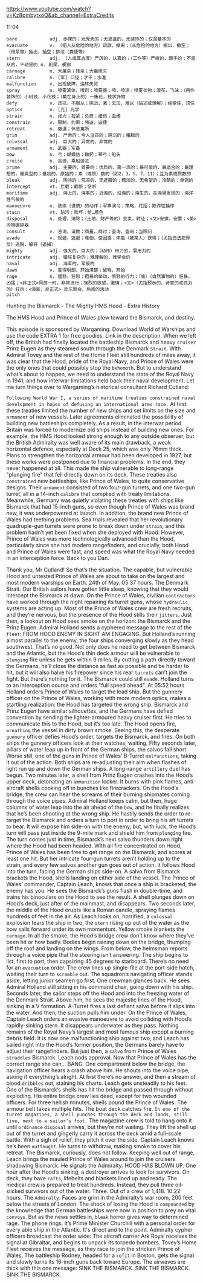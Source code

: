 https://www.youtube.com/watch?v=Kz8pmbytxoQ&ab_channel=ExtraCredits

11:04

```
bare            adj. 赤裸的；光秃秃的；无遮盖的，无装饰的；仅最基本的
evacuate        v. （把人从危险的地方）疏散，撤离；（从危险的地方）搬出，撤空；（用泵等）抽出，抽空；排泄（粪便等）  
stern           adj. （人或其态度）严厉的，认真的；（工作等）严峻的，棘手的；不屈从的，不动摇的 n. 船尾，艉部
carnage         n. 大屠杀；残杀；大量绝灭
calibre         n. [军] 口径；才干；水准
malfunction     v. 出现故障，运转失灵
spray           n. 喷雾液体，喷剂；喷雾器；喷，喷涂；喷雾状物；浪花，飞沫；（用作装饰的）小树枝，小花枝；（戴在身上的）一簇花，枝状饰物
defy            v. 违抗，不服从；挑战，激；无法，难以（描述或理解）；经受住，顶住
optics          n. [光] 光学  
strain          n. 张力；拉紧；负担；扭伤；血缘
constrain       v. 限制，约束；强迫，迫使
retreat         n. 撤退；休息寓所
grim            adj. 严肃的；令人沮丧的；阴沉的；糟糕的
colossal        adj. 巨大的；异常的，非常的
armament        n. 武器；军备
bow             n. 弓；蝴蝶结；鞠躬；琴弓；船头
cruise          n. 巡游，乘船游览
prime           adj. 主要的，首要的；优质的，第一流的；最可能的，最适合的；最理想的，最典型的；最初的，原始的；素（或质）数的（如2，3，5，7，11）；互为素或质数的
bleak           adj. 阴冷的；荒凉的，无遮蔽的；黯淡的，无希望的；冷酷的；单调的
intercept       vt. 拦截；截断；窃听
maritime        adj. 海上的，海事的；近海的，沿海的；海生的，在海里发现的；海洋性气候的
manoeuvre       n. 熟练（谨慎）的动作；军事演习；策略，花招；欺诈性操作
stain           vt. 玷污；败坏；给…着色  
disposal        n. 处理，清除；（土地、财产等的）变卖，转让；<文>安排，安置；<美>污物碾碎器
consult         v. 咨询，请教；商量，商讨；查询，查阅；当顾问
evade           v. 规避，逃避；难倒，使困惑；未能（被某人）获得；（尤指违法犯罪后）逃脱，躲开（追捕）
mighty          adj. 强大的，巨大的；（动作）用力的，需用力的
intricate       adj. 错综复杂的；难理解的，难学会的
naval           adj. 海军的，军舰的
dawn            v. 变得明朗，开始清楚；破晓，开始
rage            n. 盛怒，狂怒；粗暴的举动，愤怒的行为；（喻）（自然事物的）狂暴，凶猛；<非正式>风靡一时，非常流行；强烈的欲望，激情；<文>（尤指预示的、诗意的或武力的）狂热；<澳新，非正式> 欢乐聚会，热闹的活动
pitch           
```

Hunting the Bismarck - The Mighty HMS Hood - Extra History

The HMS Hood and Prince of Wales plow toward the Bismarck, and destiny. 

This episode is sponsored by Wargaming. Download World of Warships and use the code EXTRA 1 for free goodies. Link in the description. When we left off, the British had finally located the battleship Bismarck and heavy `cruiser` Prinz Eugen as they steamed south through the Denmark `Strait`. With Admiral Tovey and the rest of the Home Fleet still hundreds of miles away, it was clear that the Hood, pride of the Royal Navy, and Prince of Wales were the only ones that could possibly stop the `behemoth`. But to understand what’s about to happen, we need to understand the state of the Royal Navy in 1941, and how interwar limitations held back their naval development. Let me turn things over to Wargaming’s historical consultant Richard Cutland: 

`Following World War I, a series of maritime treaties constrained naval development in hopes of defusing an international arms race.` At first these treaties limited the number of new ships and set limits on the size and `armament` of new vessels. Later agreements eliminated the possibility of building new battleships completely. As a result, in the interwar period Britain was forced to modernize old ships instead of building new ones. For example, the HMS Hood looked strong enough to any outside observer, but the British Admiralty was well aware of its main drawback, a weak horizontal defence, especially at Deck 25, which was only 76mm thick. Plans to strengthen the horizontal armour had been developed in 1927, but these works were postponed due to financial problems. In the end, they never happened at all. This made the ship vulnerable to long-range "plunging fire" that fell directly down on its deck. These treaties also `constrained` new battleships, like Prince of Wales, to quite conservative designs. Their `armament` consisted of two four-gun turrets, and one two-gun turret, all in a 14-inch `calibre` that complied with treaty limitations. Meanwhile, Germany was quietly violating these treaties with ships like Bismarck that had 15-inch guns, so even though Prince of Wales was brand new, it was underpowered at launch. In addition, the brand new Prince of Wales had teething problems. Sea trials revealed that her revolutionary quadruple-gun turrets were prone to break down under `strain`, and this problem hadn’t yet been fixed when she deployed with Hood. However, Prince of Wales was more technologically advanced than the Hood, particularly since she had modern rangefinders, and crucially, both Hood and Prince of Wales were fast, and speed was what the Royal Navy needed in an interception force. Back to you Dan. 

Thank you, Mr Cutland! So that’s the situation. The capable, but vulnerable Hood and untested Prince of Wales are about to take on the largest and most modern warships on Earth. 24th of May. 05:37 hours. The Denmark Strait. Our British sailors have gotten little sleep, knowing that they would intercept the Bismarck at dawn. On the Prince of Wales, civilian `contractors` have worked through the night repairing its turret guns, whose `hydraulic` systems are acting up. Most of the Prince of Wales crew are fresh recruits, and they’re nervous, but the presence of the Hood stills their `jitters`. Just then, a lookout on Hood sees smoke on the horizon: the Bismarck and the Prinz Eugen. Admiral Holland sends a cyphered message to the rest of the `fleet`: FROM HOOD ENEMY IN SIGHT AM ENGAGING. But Holland’s running almost parallel to the enemy, the four ships converging slowly as they head southwest. That’s no good. Not only does he need to get between Bismarck and the Atlantic, but the Hood’s thin deck armour will be vulnerable to `plunging` fire unless he gets within 9 miles. By cutting a path directly toward the Germans, he’ll close the distance as fast as possible and be harder to hit, but it will also halve his firepower since his rear `turrets` can’t join the fight. But there’s nothing for it. The Bismarck could still `evade`. Holland turns to an interception course and orders "full speed ahead". At 05:52 hours Holland orders Prince of Wales to target the lead ship. But the gunnery officer on the Prince of Wales, working with more modern optics, makes a startling realization: the Hood has targeted the wrong ship. Bismarck and Prinz Eugen have similar silhouettes, and the Germans have defied convention by sending the lighter-armoured heavy cruiser first. He tries to communicate this to the Hood, but it’s too late. The Hood opens fire, `wreathing` the vessel in dirty brown smoke. Seeing this, the desperate `gunnery` officer defies Hood’s order, targets the Bismarck, and fires. On both ships the gunnery officers look at their watches, waiting. Fifty seconds later, pillars of water leap up in front of the German ships, the salvos fall short. Worse still, one of the guns in Prince of Wales’ B-Turret `malfunctions`, taking it out of the action. Both ships are re-adjusting their aim when flashes of light run up and down the German ships. A long-range `artillery` duel has begun. Two minutes later, a shell from Prinz Eugen crashes into the Hood’s upper deck, detonating an `ammunition` locker. It burns with pink flames, anti-aircraft shells cooking off in bunches like firecrackers. On the Hood’s bridge, the crew can hear the screams of their burning shipmates coming through the voice pipes. Admiral Holland keeps calm, but then, huge columns of water leap into the air ahead of the `bow`, and he finally realizes that he’s been shooting at the wrong ship. He hastily sends the order to re-target the Bismarck and orders a turn to port in order to bring his aft turrets to bear. It will expose him side-on with the enemy, but, with luck, the Hood’s turn will pass just inside the 9-mile mark and shield him from `plunging` fire. The turn comes just in time, Bismarck’s next salvo thunders down right where the Hood had been headed. With all fire concentrated on Hood, Prince of Wales has been free to get range on the Bismarck, and scores at least one hit. But her intricate four-gun turrets aren’t holding up to the strain, and every few salvos another gun goes out of action. It follows Hood into the turn, facing the German ships side-on. A salvo from Bismarck brackets the Hood, shells landing on either side of the vessel. The Prince of Wales’ commander, Captain Leach, knows that once a ship is bracketed, the enemy has you. He sees the Bismarck’s guns flash in double-time, and trains his binoculars on the Hood to see the result. A shell plunges down on Hood’s deck, just after of the mainmast, and disappears. Two seconds later, the middle of the Hood erupts like a Roman candle, spraying flames hundreds of feet in the air. As Leach looks on, horrified, a `colossal` explosion tears the ship in two, the `stern` rising up out of the water as the bow sails forward under its own momentum. Yellow smoke blankets the `carnage`. In all the smoke, the Hood’s bridge crew don’t know where they’ve been hit or how badly. Bodies begin raining down on the bridge, thumping off the roof and landing on the wings. From below, the helmsman reports through a voice pipe that the steering isn’t answering. The ship begins to list, first to port, then capsizing 45 degrees to starboard. There’s no need for an `evacuation` order. The crew lines up single-file at the port-side hatch, waiting their turn to `scramble` out. The squadron’s navigating officer stands aside, letting junior seamen go first. One crewman glances back. He sees Admiral Holland still sitting in his command chair, going down with his ship. Seconds later, the sailor steps off the Hood and into the freezing water of the Denmark Strait. Above him, he sees the majestic lines of the Hood, sinking in a V formation. A-Turret fires a last defiant salvo before it slips into the water. And then, the suction pulls him under. On the Prince of Wales, Captain Leach orders an evasive manoeuvre to avoid colliding with Hood’s rapidly-sinking stern. It disappears underwater as they pass. Nothing remains of the Royal Navy’s largest and most famous ship except a burning debris field. It is now one malfunctioning ship against two, and Leach has sailed right into the Hood’s former position, the Germans barely have to adjust their rangefinders. But just then, a `salvo` from Prince of Wales `straddles` Bismarck. Leach nods approval. Now that Prince of Wales has the correct range she can… BANG. One compartment below the bridge, the navigation officer hears a crash above him. He shouts into the voice pipe, asking if everything’s alright. At first there’s no answer, and then a stream of blood `dribbles` out, staining his charts. Leach gets unsteadily to his feet. One of the Bismarck’s shells has hit the bridge and passed through without exploding. His entire bridge crew lies dead, except for two wounded officers. For three hellish minutes, shells pound the Prince of Wales. The armour belt takes multiple hits. The boat deck catches fire. `In one of the turret magazines, a shell punches through the deck and lands, still live, next to a sailor’s foot.` The magazine crew is told to hang onto it until `ordinance` `disposal` arrives, but they’re not waiting. They lift the shell up out of the turret and gingerly carry it across the deck amid a full-scale battle. With a sigh of relief, they pitch it over the side. Captain Leach knows he’s been `outfought`. He turns to withdraw, making smoke to cover his retreat. The Bismarck, curiously, does not follow. Keeping well out of range, Leach brings the mauled Prince of Wales around to join the cruisers shadowing Bismarck. He signals the Admiralty: HOOD HAS BLOWN UP. One hour after the Hood’s sinking, a destroyer arrives to look for survivors. On deck, they have `rafts`, lifebelts and blankets lined up and ready. The medical crew is prepared to treat hundreds. Instead, they pull three oil-slicked survivors out of the water. Three. Out of a crew of 1,418. 10:22 hours. The `Admiralty`. Faces are grim in the Admiralty’s war room, 200 feet below the streets of London. The shock of losing the Hood is `compounded` by the knowledge that German battleships were now in position to prey on vital `convoys`. But as the news settles in, `bleak` horror gives way to determined rage. The phone rings. It’s Prime Minister Churchill with a personal order for every able ship in the Atlantic. It's direct and to the point. Admiralty cypher officers broadcast the order wide: The aircraft carrier Ark Royal receives the signal at Gibraltar, and begins to unpack its torpedo bombers. Tovey’s Home Fleet receives the message, as they race to join the stricken Prince of Wales. The battleship Rodney, headed for a `refit` in Boston, gets the signal and slowly turns its 16-inch guns back toward Europe. The airwaves are thick with this one message: SINK THE BISMARCK. SINK THE BISMARCK. SINK THE BISMARCK. 